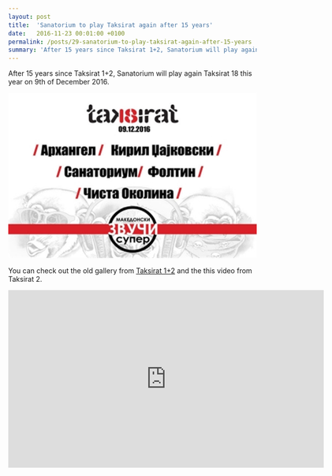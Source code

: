 ```yaml
---
layout: post
title:  'Sanatorium to play Taksirat again after 15 years'
date:   2016-11-23 00:01:00 +0100
permalink: /posts/29-sanatorium-to-play-taksirat-again-after-15-years
summary: 'After 15 years since Taksirat 1+2, Sanatorium will play again Taksirat 18 this year&amp;#160;on 9th of December 2016 . You can check out the old g...'
---
```


<p>After 15 years since Taksirat 1+2, Sanatorium will play again Taksirat 18 this year&#160;on 9th of December 2016</span>.</span></p><p><img src="/uploads/attachment/taksirat_18.jpeg" /></p><p>You can check out the old gallery from&#160;<a href="/galleries/taksirat_3" title="Taksirat 1+2 Fotki">Taksirat 1+2</a>&#160;and the this video from Taksirat 2.</p><p><iframe width="640" height="360" src="https://www.youtube.com/embed/_jTNwGTTuW4" frameborder="0"></iframe></p>
